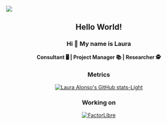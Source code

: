 ![](images/banner.png)

<div align="center">
    <h2> Hello World! </h2>
    <h3> Hi 👋 My name is Laura </h3>
    <p> <b> Consultant 🖥️ | Project Manager 📚 | Researcher 🕵️ </b> </p>


 
### Metrics
  
[![Laura Alonso's GitHub stats-Light](https://github-readme-stats.vercel.app/api?username=laualon&show_icons=true&theme=default#gh-light-mode-only)](https://github.com/anuraghazra/github-readme-stats#gh-light-mode-only)

  

### Working on

<a href="https://github.com/factorlibre" target="_blank" rel="noreferrer"><img src="https://factorlibre.com/wp-content/uploads/2017/11/logo-factor-libre-menu-colour.png" alt="FactorLibre" /></a>

</div>
